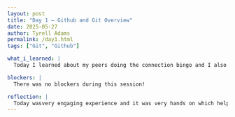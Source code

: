 ```yaml
---
layout: post
title: "Day 1 – Github and Git Overview"
date: 2025-05-27
author: Tyrell Adams
permalink: /day1.html
tags: ["Git", "Github"]

what_i_learned: |
  Today I learned about my peers doing the connection bingo and I also conversed with my group and learned a little about them personally. I learned most of the core concepts about git and github. When it comes to git and github, I learned how to create and edit a website. I learned about the repository which contains project files and hisory of changes and I learned concepts like push, pull, clone, which is used when creating a project.

blockers: |
  There was no blockers during this session!

reflection: |
  Today wasvery engaging experience and it was very hands on which helped me understand the key concepts of Git and Github. Very easy to understand! Before that, there was the placement test which was also a straightfoward process which placed us into our respective python classes. Learning about my group group members was smooth and informal especially because everyone was talking and being interactive.
---
```

